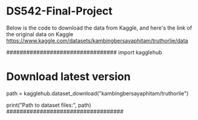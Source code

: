 # DS542-Final-Project
Below is the code to download the data from Kaggle, and here's the link of the original data on Kaggle
https://www.kaggle.com/datasets/kambingbersayaphitam/truthorlie/data

#################################
import kagglehub

# Download latest version
path = kagglehub.dataset_download("kambingbersayaphitam/truthorlie")

print("Path to dataset files:", path)
###################################
